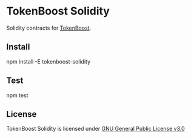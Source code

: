 # TokenBoost Solidity
Solidity contracts for [TokenBoost](https://tokenboost.net).

## Install
npm install -E tokenboost-solidity

## Test
npm test

## License
TokenBoost Solidity is licensed under [GNU General Public License v3.0](https://github.com/tokenboost/tokenboost-solidity/blob/master/LICENSE)
